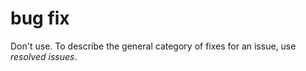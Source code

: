 # bug fix

Don't use. To describe the general category of fixes for an issue, use *resolved issues*.
